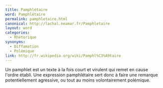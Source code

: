 ```yaml
---
title: Pamphlétaire
word: Pamphlétaire
permalink: pamphletaire.html
canonical: http://lachal.neamar.fr/Pamphletaire
layout: word
categories:
  - Rhétorique
synonyms:
  - Diffamation
  - Polémique
link: http://fr.wikipedia.org/wiki/Pamphl%C3%A9taire
---
```


Un pamphlet est un texte à la fois court et virulent qui remet en cause l'ordre établi.
Une expression pamphlétaire sert donc à faire une remarque potentiellement agressive, ou tout au moins volontairement polémique.

